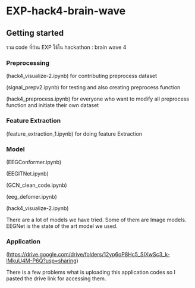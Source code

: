 # EXP-hack4-brain-wave



## Getting started

รวม code ที่บ้าน EXP ใช้ใน hackathon : brain wave 4

### Preprocessing
(hack4_visualize-2.ipynb) for contributing preprocess dataset 

(signal_prepv2.ipynb) for testing and also creating preprocess function

(hack4_preprocess.ipynb) for everyone who want to modify all preprocess function and initiate their own dataset


### Feature Extraction 
(feature_extraction_1.ipynb) for doing feature Extraction

### Model
(EEGConformer.ipynb)

(EEGITNet.ipynb)

(GCN_clean_code.ipynb)

(eeg_defomer.ipynb)

(hack4_visualize-2.ipynb) 

There are a lot of models we have tried. Some of them are Image models. EEGNet is the state of the art model we used.

### Application
(https://drive.google.com/drive/folders/12yp6oP8Hc5_SIXwSc3_k-lMkuU4M-P6Q?usp=sharing)

There is a few problems what is uploading this application codes so I pasted the drive link for accessing them.
